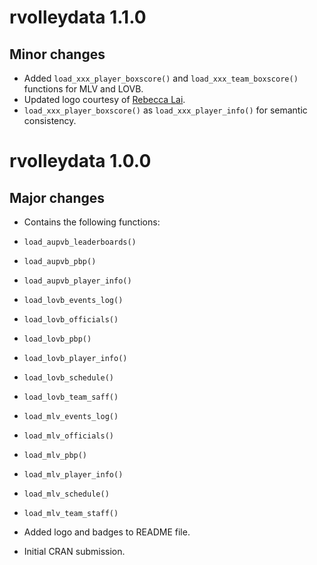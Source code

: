 # rvolleydata 1.1.0
## Minor changes
* Added `load_xxx_player_boxscore()` and `load_xxx_team_boxscore()` functions for
MLV and LOVB.
* Updated logo courtesy of [Rebecca Lai](https://www.rebeccalai.net).
* `load_xxx_player_boxscore()` as `load_xxx_player_info()` for semantic consistency.

# rvolleydata 1.0.0
## Major changes
* Contains the following functions:
* `load_aupvb_leaderboards()`
* `load_aupvb_pbp()`
* `load_aupvb_player_info()`
* `load_lovb_events_log()`
* `load_lovb_officials()`
* `load_lovb_pbp()`
* `load_lovb_player_info()`
* `load_lovb_schedule()`
* `load_lovb_team_saff()`
* `load_mlv_events_log()`
* `load_mlv_officials()`
* `load_mlv_pbp()`
* `load_mlv_player_info()`
* `load_mlv_schedule()`
* `load_mlv_team_staff()`

* Added logo and badges to README file. 
* Initial CRAN submission.
